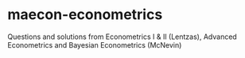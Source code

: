 # maecon-econometrics

Questions and solutions from Econometrics I & II (Lentzas), Advanced Econometrics and Bayesian Econometrics (McNevin)
